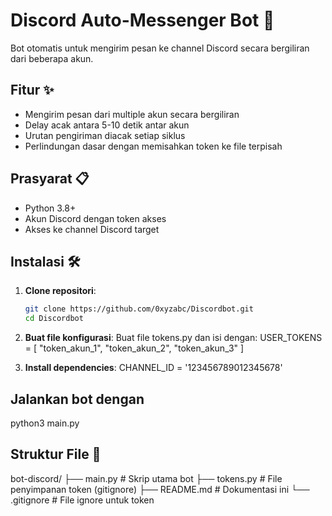 # Discord Auto-Messenger Bot 🤖

Bot otomatis untuk mengirim pesan ke channel Discord secara bergiliran dari beberapa akun.

## Fitur ✨
- Mengirim pesan dari multiple akun secara bergiliran
- Delay acak antara 5-10 detik antar akun
- Urutan pengiriman diacak setiap siklus
- Perlindungan dasar dengan memisahkan token ke file terpisah

## Prasyarat 📋
- Python 3.8+
- Akun Discord dengan token akses
- Akses ke channel Discord target

## Instalasi 🛠️

1. **Clone repositori**:
   ```bash
   git clone https://github.com/0xyzabc/Discordbot.git
   cd Discordbot

2. **Buat file konfigurasi**:
   Buat file tokens.py dan isi dengan:
    USER_TOKENS = [
    "token_akun_1",
    "token_akun_2",
    "token_akun_3"
]

3.  **Install dependencies**:
    CHANNEL_ID = '123456789012345678'

## Jalankan bot dengan
  python3 main.py

##  Struktur File 📂
  bot-discord/
├── main.py            # Skrip utama bot
├── tokens.py          # File penyimpanan token (gitignore)
├── README.md          # Dokumentasi ini
└── .gitignore         # File ignore untuk token
